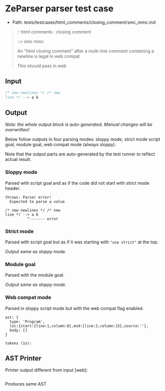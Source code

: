 # ZeParser parser test case

- Path: tests/testcases/html_comments/closing_comment/smc_mmc.md

> :: html comments : closing comment
>
> ::> smc mmc
>
> An "html closing comment" after a multi-line comment containing a newline is legal in web compat
>
> This should pass in web

## Input

`````js
/* new newlines */ /* new
line */ --> a b
`````

## Output

_Note: the whole output block is auto-generated. Manual changes will be overwritten!_

Below follow outputs in four parsing modes: sloppy mode, strict mode script goal, module goal, web compat mode (always sloppy).

Note that the output parts are auto-generated by the test runner to reflect actual result.

### Sloppy mode

Parsed with script goal and as if the code did not start with strict mode header.

`````
throws: Parser error!
  Expected to parse a value

/* new newlines */ /* new
line */ --> a b
          ^------- error
`````

### Strict mode

Parsed with script goal but as if it was starting with `"use strict"` at the top.

_Output same as sloppy mode._

### Module goal

Parsed with the module goal.

_Output same as sloppy mode._

### Web compat mode

Parsed in sloppy script mode but with the web compat flag enabled.

`````
ast: {
  type: 'Program',
  loc:{start:{line:1,column:0},end:{line:2,column:15},source:''},
  body: []
}

tokens (1x):

`````


## AST Printer

Printer output different from input [web]:

````js

````

Produces same AST
